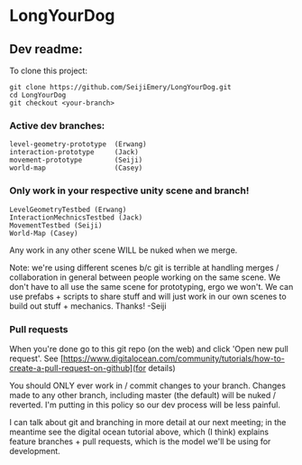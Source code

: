 # LongYourDog

## Dev readme:

To clone this project:

    git clone https://github.com/SeijiEmery/LongYourDog.git
    cd LongYourDog
    git checkout <your-branch>
  
### Active dev branches:

    level-geometry-prototype  (Erwang)
    interaction-prototype     (Jack)
    movement-prototype        (Seiji)
    world-map                 (Casey)
  
### Only work in your respective unity scene and branch!

    LevelGeometryTestbed (Erwang)
    InteractionMechnicsTestbed (Jack)
    MovementTestbed (Seiji)
    World-Map (Casey)
  
Any work in any other scene WILL be nuked when we merge.

Note: we're using different scenes b/c git is terrible at handling merges / collaboration in general between people working on the same scene. We don't have to all use the same scene for prototyping, ergo we won't. We can use prefabs + scripts to share stuff and will just work in our own scenes to build out stuff + mechanics. Thanks! -Seiji

### Pull requests

When you're done go to this git repo (on the web) and click 'Open new pull request'. See [https://www.digitalocean.com/community/tutorials/how-to-create-a-pull-request-on-github](for details)

You should ONLY ever work in / commit changes to your branch. Changes made to any other branch, including master (the default) will be nuked / reverted. I'm putting in this policy so our dev process will be less painful.

I can talk about git and branching in more detail at our next meeting; in the meantime see the digital ocean tutorial above, which (I think) explains feature branches + pull requests, which is the model we'll be using for development.
